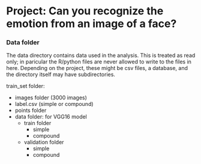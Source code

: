 # Project: Can you recognize the emotion from an image of a face?

### Data folder

The data directory contains data used in the analysis. This is treated as read only; in paricular the R/python files are never allowed to write to the files in here. Depending on the project, these might be csv files, a database, and the directory itself may have subdirectories.

train_set folder:
- images folder (3000 images)
- label.csv (simple or compound)
- points folder
- data folder: for VGG16 model
	- train folder
		- simple 
		- compound
	- validation folder
		- simple 
		- compound 